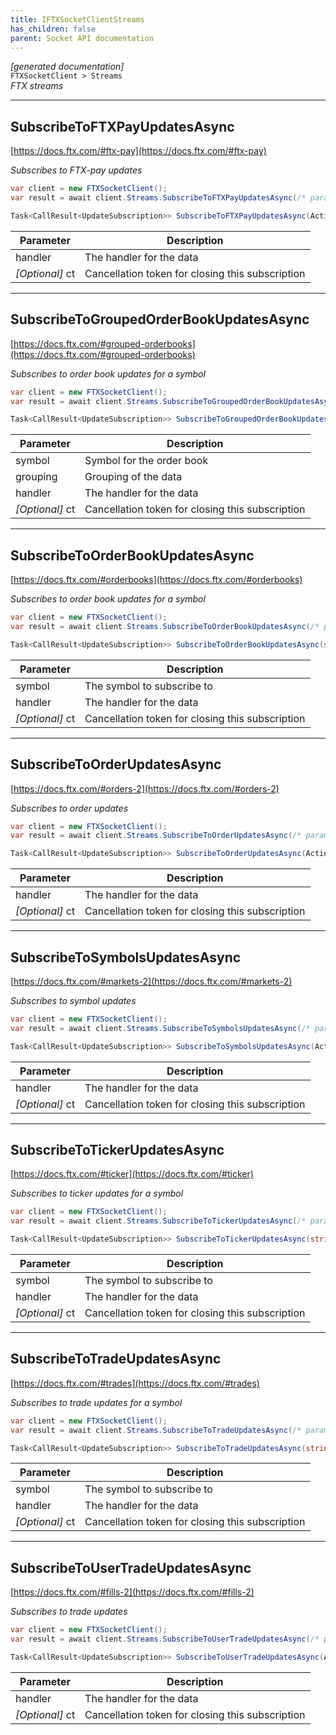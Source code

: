 ```yaml
---
title: IFTXSocketClientStreams
has_children: false
parent: Socket API documentation
---
```

*[generated documentation]*  
`FTXSocketClient > Streams`  
*FTX streams*
  

***

## SubscribeToFTXPayUpdatesAsync  

[https://docs.ftx.com/#ftx-pay](https://docs.ftx.com/#ftx-pay)  
<p>

*Subscribes to FTX-pay updates*  

```csharp  
var client = new FTXSocketClient();  
var result = await client.Streams.SubscribeToFTXPayUpdatesAsync(/* parameters */);  
```  

```csharp  
Task<CallResult<UpdateSubscription>> SubscribeToFTXPayUpdatesAsync(Action<DataEvent<FTXUserTrade>> handler, CancellationToken ct = default);  
```  

|Parameter|Description|
|---|---|
|handler|The handler for the data|
|_[Optional]_ ct|Cancellation token for closing this subscription|

</p>

***

## SubscribeToGroupedOrderBookUpdatesAsync  

[https://docs.ftx.com/#grouped-orderbooks](https://docs.ftx.com/#grouped-orderbooks)  
<p>

*Subscribes to order book updates for a symbol*  

```csharp  
var client = new FTXSocketClient();  
var result = await client.Streams.SubscribeToGroupedOrderBookUpdatesAsync(/* parameters */);  
```  

```csharp  
Task<CallResult<UpdateSubscription>> SubscribeToGroupedOrderBookUpdatesAsync(string symbol, int grouping, Action<DataEvent<FTXStreamOrderBook>> handler, CancellationToken ct = default);  
```  

|Parameter|Description|
|---|---|
|symbol|Symbol for the order book|
|grouping|Grouping of the data|
|handler|The handler for the data|
|_[Optional]_ ct|Cancellation token for closing this subscription|

</p>

***

## SubscribeToOrderBookUpdatesAsync  

[https://docs.ftx.com/#orderbooks](https://docs.ftx.com/#orderbooks)  
<p>

*Subscribes to order book updates for a symbol*  

```csharp  
var client = new FTXSocketClient();  
var result = await client.Streams.SubscribeToOrderBookUpdatesAsync(/* parameters */);  
```  

```csharp  
Task<CallResult<UpdateSubscription>> SubscribeToOrderBookUpdatesAsync(string symbol, Action<DataEvent<FTXStreamOrderBook>> handler, CancellationToken ct = default);  
```  

|Parameter|Description|
|---|---|
|symbol|The symbol to subscribe to|
|handler|The handler for the data|
|_[Optional]_ ct|Cancellation token for closing this subscription|

</p>

***

## SubscribeToOrderUpdatesAsync  

[https://docs.ftx.com/#orders-2](https://docs.ftx.com/#orders-2)  
<p>

*Subscribes to order updates*  

```csharp  
var client = new FTXSocketClient();  
var result = await client.Streams.SubscribeToOrderUpdatesAsync(/* parameters */);  
```  

```csharp  
Task<CallResult<UpdateSubscription>> SubscribeToOrderUpdatesAsync(Action<DataEvent<FTXOrder>> handler, CancellationToken ct = default);  
```  

|Parameter|Description|
|---|---|
|handler|The handler for the data|
|_[Optional]_ ct|Cancellation token for closing this subscription|

</p>

***

## SubscribeToSymbolsUpdatesAsync  

[https://docs.ftx.com/#markets-2](https://docs.ftx.com/#markets-2)  
<p>

*Subscribes to symbol updates*  

```csharp  
var client = new FTXSocketClient();  
var result = await client.Streams.SubscribeToSymbolsUpdatesAsync(/* parameters */);  
```  

```csharp  
Task<CallResult<UpdateSubscription>> SubscribeToSymbolsUpdatesAsync(Action<DataEvent<Dictionary<string,FTXStreamSymbol>>> handler, CancellationToken ct = default);  
```  

|Parameter|Description|
|---|---|
|handler|The handler for the data|
|_[Optional]_ ct|Cancellation token for closing this subscription|

</p>

***

## SubscribeToTickerUpdatesAsync  

[https://docs.ftx.com/#ticker](https://docs.ftx.com/#ticker)  
<p>

*Subscribes to ticker updates for a symbol*  

```csharp  
var client = new FTXSocketClient();  
var result = await client.Streams.SubscribeToTickerUpdatesAsync(/* parameters */);  
```  

```csharp  
Task<CallResult<UpdateSubscription>> SubscribeToTickerUpdatesAsync(string symbol, Action<DataEvent<FTXStreamTicker>> handler, CancellationToken ct = default);  
```  

|Parameter|Description|
|---|---|
|symbol|The symbol to subscribe to|
|handler|The handler for the data|
|_[Optional]_ ct|Cancellation token for closing this subscription|

</p>

***

## SubscribeToTradeUpdatesAsync  

[https://docs.ftx.com/#trades](https://docs.ftx.com/#trades)  
<p>

*Subscribes to trade updates for a symbol*  

```csharp  
var client = new FTXSocketClient();  
var result = await client.Streams.SubscribeToTradeUpdatesAsync(/* parameters */);  
```  

```csharp  
Task<CallResult<UpdateSubscription>> SubscribeToTradeUpdatesAsync(string symbol, Action<DataEvent<IEnumerable<FTXTrade>>> handler, CancellationToken ct = default);  
```  

|Parameter|Description|
|---|---|
|symbol|The symbol to subscribe to|
|handler|The handler for the data|
|_[Optional]_ ct|Cancellation token for closing this subscription|

</p>

***

## SubscribeToUserTradeUpdatesAsync  

[https://docs.ftx.com/#fills-2](https://docs.ftx.com/#fills-2)  
<p>

*Subscribes to trade updates*  

```csharp  
var client = new FTXSocketClient();  
var result = await client.Streams.SubscribeToUserTradeUpdatesAsync(/* parameters */);  
```  

```csharp  
Task<CallResult<UpdateSubscription>> SubscribeToUserTradeUpdatesAsync(Action<DataEvent<FTXUserTrade>> handler, CancellationToken ct = default);  
```  

|Parameter|Description|
|---|---|
|handler|The handler for the data|
|_[Optional]_ ct|Cancellation token for closing this subscription|

</p>
